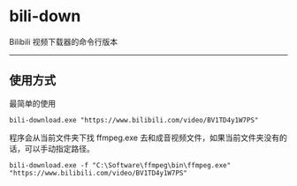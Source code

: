 # bili-down
Bilibili 视频下载器的命令行版本

---

## 使用方式

最简单的使用
```shell
bili-download.exe "https://www.bilibili.com/video/BV1TD4y1W7PS"
```

程序会从当前文件夹下找 ffmpeg.exe 去和成音视频文件，如果当前文件夹没有的话，可以手动指定路径。
```shell
bili-download.exe -f "C:\Software\ffmpeg\bin\ffmpeg.exe" "https://www.bilibili.com/video/BV1TD4y1W7PS"
```